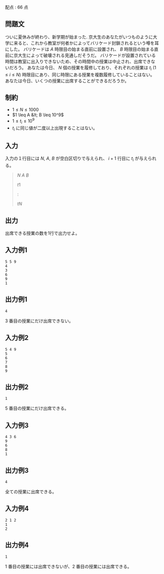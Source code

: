 配点 : $66$ 点

## 問題文

ついに夏休みが終わり、新学期が始まった.
京大生のあなたがいつものように大学に来ると、これから教室が何者かによってバリケード封鎖されるという噂を耳にした。
バリケードは $A$ 時限目の始まる直前に設置され、 $B$ 時限目の始まる直前に京大生によって破壊される見通しだそうだ。
バリケードが設置されている時間は教室に出入りできないため、その時間中の授業は中止され、出席できないだろう。
あなたは今日、 $N$ 個の授業を履修しており、それぞれの授業は $t_i$ $(1 \leq i \leq N)$ 時限目にあり、同じ時限にある授業を複数履修していることはない。
あなたは今日、いくつの授業に出席することができるだろうか。

## 制約

- $1 \leq N \leq 1000$
- $1 \leq A &lt; B \leq 10^9$
- $1 \leq t_i \leq 10^9$
- $t_i$ に同じ値が二度以上出現することはない。

## 入力

入力の１行目には $N$, $A$, $B$ が空白区切りで与えられ、 $i+1$ 行目に $t_i$ が与えられる。

> $N$ $A$ $B$
> 
> $t1$
> 
> :
> 
> $tN$

## 出力

出席できる授業の数を1行で出力せよ。

## 入力例1

```plain
5 5 9
4
3
6
9
1
```

## 出力例1

```plain
4
```

$3$ 番目の授業にだけ出席できない。

## 入力例2

```plain
5 4 9
5
6
7
8
9
```

## 出力例2

```plain
1
```

$5$ 番目の授業にだけ出席できる。

## 入力例3

```plain
4 3 6
9
6
8
1
```

## 出力例3

```plain
4
```

全ての授業に出席できる。

## 入力例4

```plain
2 1 2
1
2
```

## 出力例4

```plain
1
```

$1$ 番目の授業には出席できないが、$2$ 番目の授業には出席できる。